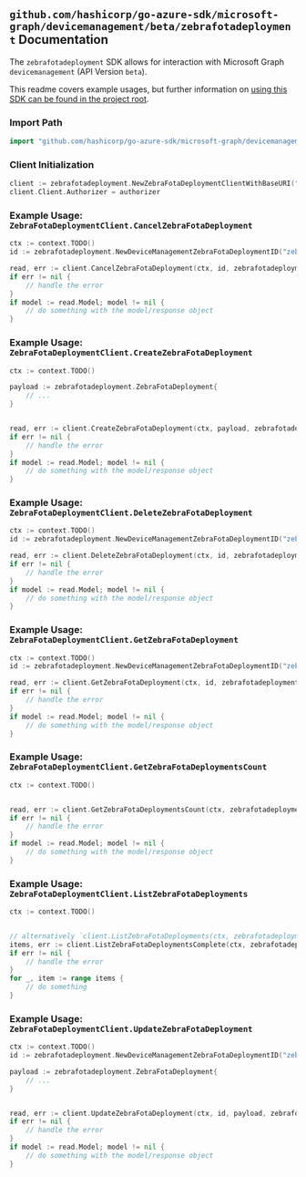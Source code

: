 
## `github.com/hashicorp/go-azure-sdk/microsoft-graph/devicemanagement/beta/zebrafotadeployment` Documentation

The `zebrafotadeployment` SDK allows for interaction with Microsoft Graph `devicemanagement` (API Version `beta`).

This readme covers example usages, but further information on [using this SDK can be found in the project root](https://github.com/hashicorp/go-azure-sdk/tree/main/docs).

### Import Path

```go
import "github.com/hashicorp/go-azure-sdk/microsoft-graph/devicemanagement/beta/zebrafotadeployment"
```


### Client Initialization

```go
client := zebrafotadeployment.NewZebraFotaDeploymentClientWithBaseURI("https://graph.microsoft.com")
client.Client.Authorizer = authorizer
```


### Example Usage: `ZebraFotaDeploymentClient.CancelZebraFotaDeployment`

```go
ctx := context.TODO()
id := zebrafotadeployment.NewDeviceManagementZebraFotaDeploymentID("zebraFotaDeploymentId")

read, err := client.CancelZebraFotaDeployment(ctx, id, zebrafotadeployment.DefaultCancelZebraFotaDeploymentOperationOptions())
if err != nil {
	// handle the error
}
if model := read.Model; model != nil {
	// do something with the model/response object
}
```


### Example Usage: `ZebraFotaDeploymentClient.CreateZebraFotaDeployment`

```go
ctx := context.TODO()

payload := zebrafotadeployment.ZebraFotaDeployment{
	// ...
}


read, err := client.CreateZebraFotaDeployment(ctx, payload, zebrafotadeployment.DefaultCreateZebraFotaDeploymentOperationOptions())
if err != nil {
	// handle the error
}
if model := read.Model; model != nil {
	// do something with the model/response object
}
```


### Example Usage: `ZebraFotaDeploymentClient.DeleteZebraFotaDeployment`

```go
ctx := context.TODO()
id := zebrafotadeployment.NewDeviceManagementZebraFotaDeploymentID("zebraFotaDeploymentId")

read, err := client.DeleteZebraFotaDeployment(ctx, id, zebrafotadeployment.DefaultDeleteZebraFotaDeploymentOperationOptions())
if err != nil {
	// handle the error
}
if model := read.Model; model != nil {
	// do something with the model/response object
}
```


### Example Usage: `ZebraFotaDeploymentClient.GetZebraFotaDeployment`

```go
ctx := context.TODO()
id := zebrafotadeployment.NewDeviceManagementZebraFotaDeploymentID("zebraFotaDeploymentId")

read, err := client.GetZebraFotaDeployment(ctx, id, zebrafotadeployment.DefaultGetZebraFotaDeploymentOperationOptions())
if err != nil {
	// handle the error
}
if model := read.Model; model != nil {
	// do something with the model/response object
}
```


### Example Usage: `ZebraFotaDeploymentClient.GetZebraFotaDeploymentsCount`

```go
ctx := context.TODO()


read, err := client.GetZebraFotaDeploymentsCount(ctx, zebrafotadeployment.DefaultGetZebraFotaDeploymentsCountOperationOptions())
if err != nil {
	// handle the error
}
if model := read.Model; model != nil {
	// do something with the model/response object
}
```


### Example Usage: `ZebraFotaDeploymentClient.ListZebraFotaDeployments`

```go
ctx := context.TODO()


// alternatively `client.ListZebraFotaDeployments(ctx, zebrafotadeployment.DefaultListZebraFotaDeploymentsOperationOptions())` can be used to do batched pagination
items, err := client.ListZebraFotaDeploymentsComplete(ctx, zebrafotadeployment.DefaultListZebraFotaDeploymentsOperationOptions())
if err != nil {
	// handle the error
}
for _, item := range items {
	// do something
}
```


### Example Usage: `ZebraFotaDeploymentClient.UpdateZebraFotaDeployment`

```go
ctx := context.TODO()
id := zebrafotadeployment.NewDeviceManagementZebraFotaDeploymentID("zebraFotaDeploymentId")

payload := zebrafotadeployment.ZebraFotaDeployment{
	// ...
}


read, err := client.UpdateZebraFotaDeployment(ctx, id, payload, zebrafotadeployment.DefaultUpdateZebraFotaDeploymentOperationOptions())
if err != nil {
	// handle the error
}
if model := read.Model; model != nil {
	// do something with the model/response object
}
```
